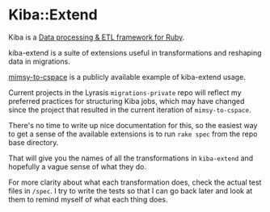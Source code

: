 # Kiba::Extend

Kiba is a [Data processing & ETL framework for Ruby](https://github.com/thbar/kiba).

kiba-extend is a suite of extensions useful in transformations and reshaping data in migrations. 

[mimsy-to-cspace](https://github.com/lyrasis/mimsy-to-cspace) is a publicly available example of kiba-extend usage.

Current projects in the Lyrasis `migrations-private` repo will reflect my preferred practices for structuring Kiba jobs, which may have changed since the project that resulted in the current iteration of `mimsy-to-cspace`.

There's no time to write up nice documentation for this, so the easiest way to get a sense of the available extensions is to run `rake spec` from the repo base directory. 

That will give you the names of all the transformations in `kiba-extend` and hopefully a vague sense of what they do. 

For more clarity about what each transformation does, check the actual test files in `/spec`. I try to write the tests so that I can go back later and look at them to remind myself of what each thing does. 
